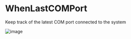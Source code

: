 # WhenLastCOMPort
Keep track of the latest COM port connected to the system

![image](https://user-images.githubusercontent.com/1091420/189346921-97620faf-4c58-4a47-91ea-a454948fd757.png)

